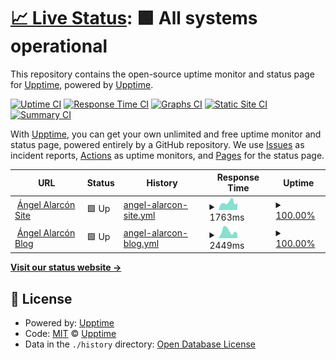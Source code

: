 # [📈 Live Status](https://upptime.github.io/upptime): <!--live status--> **🟩 All systems operational**

This repository contains the open-source uptime monitor and status page for [Upptime](https://upptime.js.org), powered by [Upptime](https://github.com/upptime/upptime).

[![Uptime CI](https://github.com/david8z/ag-uptime/workflows/Uptime%20CI/badge.svg)](https://github.com/david8z/ag-uptime/actions?query=workflow%3A%22Uptime+CI%22)
[![Response Time CI](https://github.com/david8z/ag-uptime/workflows/Response%20Time%20CI/badge.svg)](https://github.com/david8z/ag-uptime/actions?query=workflow%3A%22Response+Time+CI%22)
[![Graphs CI](https://github.com/david8z/ag-uptime/workflows/Graphs%20CI/badge.svg)](https://github.com/david8z/ag-uptime/actions?query=workflow%3A%22Graphs+CI%22)
[![Static Site CI](https://github.com/david8z/ag-uptime/workflows/Static%20Site%20CI/badge.svg)](https://github.com/david8z/ag-uptime/actions?query=workflow%3A%22Static+Site+CI%22)
[![Summary CI](https://github.com/david8z/ag-uptime/workflows/Summary%20CI/badge.svg)](https://github.com/david8z/ag-uptime/actions?query=workflow%3A%22Summary+CI%22)

With [Upptime](https://upptime.js.org), you can get your own unlimited and free uptime monitor and status page, powered entirely by a GitHub repository. We use [Issues](https://github.com/upptime/upptime/issues) as incident reports, [Actions](https://github.com/david8z/ag-uptime/actions) as uptime monitors, and [Pages](https://upptime.github.io/upptime) for the status page.

<!--start: status pages-->
<!-- This summary is generated by Upptime (https://github.com/upptime/upptime) -->
<!-- Do not edit this manually, your changes will be overwritten -->
<!-- prettier-ignore -->
| URL | Status | History | Response Time | Uptime |
| --- | ------ | ------- | ------------- | ------ |
| <img alt="" src="https://favicons.githubusercontent.com/www.angelalarcon.com" height="13"> [Ángel Alarcón Site](https://www.angelalarcon.com/es/) | 🟩 Up | [angel-alarcon-site.yml](https://github.com/david8z/ag-uptime/commits/HEAD/history/angel-alarcon-site.yml) | <details><summary><img alt="Response time graph" src="./graphs/angel-alarcon-site/response-time-week.png" height="20"> 1763ms</summary><br><a href="https://david8z.github.io/ag-uptime/history/angel-alarcon-site"><img alt="Response time 1479" src="https://img.shields.io/endpoint?url=https%3A%2F%2Fraw.githubusercontent.com%2Fdavid8z%2Fag-uptime%2FHEAD%2Fapi%2Fangel-alarcon-site%2Fresponse-time.json"></a><br><a href="https://david8z.github.io/ag-uptime/history/angel-alarcon-site"><img alt="24-hour response time 1642" src="https://img.shields.io/endpoint?url=https%3A%2F%2Fraw.githubusercontent.com%2Fdavid8z%2Fag-uptime%2FHEAD%2Fapi%2Fangel-alarcon-site%2Fresponse-time-day.json"></a><br><a href="https://david8z.github.io/ag-uptime/history/angel-alarcon-site"><img alt="7-day response time 1763" src="https://img.shields.io/endpoint?url=https%3A%2F%2Fraw.githubusercontent.com%2Fdavid8z%2Fag-uptime%2FHEAD%2Fapi%2Fangel-alarcon-site%2Fresponse-time-week.json"></a><br><a href="https://david8z.github.io/ag-uptime/history/angel-alarcon-site"><img alt="30-day response time 1638" src="https://img.shields.io/endpoint?url=https%3A%2F%2Fraw.githubusercontent.com%2Fdavid8z%2Fag-uptime%2FHEAD%2Fapi%2Fangel-alarcon-site%2Fresponse-time-month.json"></a><br><a href="https://david8z.github.io/ag-uptime/history/angel-alarcon-site"><img alt="1-year response time 1479" src="https://img.shields.io/endpoint?url=https%3A%2F%2Fraw.githubusercontent.com%2Fdavid8z%2Fag-uptime%2FHEAD%2Fapi%2Fangel-alarcon-site%2Fresponse-time-year.json"></a></details> | <details><summary><a href="https://david8z.github.io/ag-uptime/history/angel-alarcon-site">100.00%</a></summary><a href="https://david8z.github.io/ag-uptime/history/angel-alarcon-site"><img alt="All-time uptime 99.90%" src="https://img.shields.io/endpoint?url=https%3A%2F%2Fraw.githubusercontent.com%2Fdavid8z%2Fag-uptime%2FHEAD%2Fapi%2Fangel-alarcon-site%2Fuptime.json"></a><br><a href="https://david8z.github.io/ag-uptime/history/angel-alarcon-site"><img alt="24-hour uptime 100.00%" src="https://img.shields.io/endpoint?url=https%3A%2F%2Fraw.githubusercontent.com%2Fdavid8z%2Fag-uptime%2FHEAD%2Fapi%2Fangel-alarcon-site%2Fuptime-day.json"></a><br><a href="https://david8z.github.io/ag-uptime/history/angel-alarcon-site"><img alt="7-day uptime 100.00%" src="https://img.shields.io/endpoint?url=https%3A%2F%2Fraw.githubusercontent.com%2Fdavid8z%2Fag-uptime%2FHEAD%2Fapi%2Fangel-alarcon-site%2Fuptime-week.json"></a><br><a href="https://david8z.github.io/ag-uptime/history/angel-alarcon-site"><img alt="30-day uptime 100.00%" src="https://img.shields.io/endpoint?url=https%3A%2F%2Fraw.githubusercontent.com%2Fdavid8z%2Fag-uptime%2FHEAD%2Fapi%2Fangel-alarcon-site%2Fuptime-month.json"></a><br><a href="https://david8z.github.io/ag-uptime/history/angel-alarcon-site"><img alt="1-year uptime 99.90%" src="https://img.shields.io/endpoint?url=https%3A%2F%2Fraw.githubusercontent.com%2Fdavid8z%2Fag-uptime%2FHEAD%2Fapi%2Fangel-alarcon-site%2Fuptime-year.json"></a></details>
| <img alt="" src="https://favicons.githubusercontent.com/www.angelalarcon.com" height="13"> [Ángel Alarcón Blog](https://www.angelalarcon.com/marca/) | 🟩 Up | [angel-alarcon-blog.yml](https://github.com/david8z/ag-uptime/commits/HEAD/history/angel-alarcon-blog.yml) | <details><summary><img alt="Response time graph" src="./graphs/angel-alarcon-blog/response-time-week.png" height="20"> 2449ms</summary><br><a href="https://david8z.github.io/ag-uptime/history/angel-alarcon-blog"><img alt="Response time 1739" src="https://img.shields.io/endpoint?url=https%3A%2F%2Fraw.githubusercontent.com%2Fdavid8z%2Fag-uptime%2FHEAD%2Fapi%2Fangel-alarcon-blog%2Fresponse-time.json"></a><br><a href="https://david8z.github.io/ag-uptime/history/angel-alarcon-blog"><img alt="24-hour response time 1662" src="https://img.shields.io/endpoint?url=https%3A%2F%2Fraw.githubusercontent.com%2Fdavid8z%2Fag-uptime%2FHEAD%2Fapi%2Fangel-alarcon-blog%2Fresponse-time-day.json"></a><br><a href="https://david8z.github.io/ag-uptime/history/angel-alarcon-blog"><img alt="7-day response time 2449" src="https://img.shields.io/endpoint?url=https%3A%2F%2Fraw.githubusercontent.com%2Fdavid8z%2Fag-uptime%2FHEAD%2Fapi%2Fangel-alarcon-blog%2Fresponse-time-week.json"></a><br><a href="https://david8z.github.io/ag-uptime/history/angel-alarcon-blog"><img alt="30-day response time 1816" src="https://img.shields.io/endpoint?url=https%3A%2F%2Fraw.githubusercontent.com%2Fdavid8z%2Fag-uptime%2FHEAD%2Fapi%2Fangel-alarcon-blog%2Fresponse-time-month.json"></a><br><a href="https://david8z.github.io/ag-uptime/history/angel-alarcon-blog"><img alt="1-year response time 1739" src="https://img.shields.io/endpoint?url=https%3A%2F%2Fraw.githubusercontent.com%2Fdavid8z%2Fag-uptime%2FHEAD%2Fapi%2Fangel-alarcon-blog%2Fresponse-time-year.json"></a></details> | <details><summary><a href="https://david8z.github.io/ag-uptime/history/angel-alarcon-blog">100.00%</a></summary><a href="https://david8z.github.io/ag-uptime/history/angel-alarcon-blog"><img alt="All-time uptime 99.93%" src="https://img.shields.io/endpoint?url=https%3A%2F%2Fraw.githubusercontent.com%2Fdavid8z%2Fag-uptime%2FHEAD%2Fapi%2Fangel-alarcon-blog%2Fuptime.json"></a><br><a href="https://david8z.github.io/ag-uptime/history/angel-alarcon-blog"><img alt="24-hour uptime 100.00%" src="https://img.shields.io/endpoint?url=https%3A%2F%2Fraw.githubusercontent.com%2Fdavid8z%2Fag-uptime%2FHEAD%2Fapi%2Fangel-alarcon-blog%2Fuptime-day.json"></a><br><a href="https://david8z.github.io/ag-uptime/history/angel-alarcon-blog"><img alt="7-day uptime 100.00%" src="https://img.shields.io/endpoint?url=https%3A%2F%2Fraw.githubusercontent.com%2Fdavid8z%2Fag-uptime%2FHEAD%2Fapi%2Fangel-alarcon-blog%2Fuptime-week.json"></a><br><a href="https://david8z.github.io/ag-uptime/history/angel-alarcon-blog"><img alt="30-day uptime 100.00%" src="https://img.shields.io/endpoint?url=https%3A%2F%2Fraw.githubusercontent.com%2Fdavid8z%2Fag-uptime%2FHEAD%2Fapi%2Fangel-alarcon-blog%2Fuptime-month.json"></a><br><a href="https://david8z.github.io/ag-uptime/history/angel-alarcon-blog"><img alt="1-year uptime 99.93%" src="https://img.shields.io/endpoint?url=https%3A%2F%2Fraw.githubusercontent.com%2Fdavid8z%2Fag-uptime%2FHEAD%2Fapi%2Fangel-alarcon-blog%2Fuptime-year.json"></a></details>

<!--end: status pages-->

[**Visit our status website →**](https://upptime.github.io/upptime)

## 📄 License

- Powered by: [Upptime](https://github.com/upptime/upptime)
- Code: [MIT](./LICENSE) © [Upptime](https://upptime.js.org)
- Data in the `./history` directory: [Open Database License](https://opendatacommons.org/licenses/odbl/1-0/)
